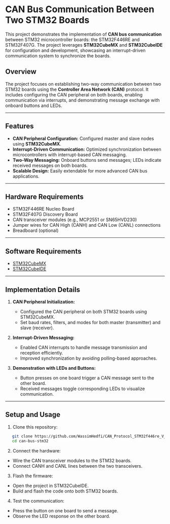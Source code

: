 # CAN Bus Communication Between Two STM32 Boards

This project demonstrates the implementation of **CAN bus communication** between STM32 microcontroller boards: the STM32F446RE and STM32F407G. The project leverages **STM32CubeMX** and **STM32CubeIDE** for configuration and development, showcasing an interrupt-driven communication system to synchronize the boards.

## Overview
The project focuses on establishing two-way communication between two STM32 boards using the **Controller Area Network (CAN)** protocol. It includes configuring the CAN peripheral on both boards, enabling communication via interrupts, and demonstrating message exchange with onboard buttons and LEDs.

---

## Features
- **CAN Peripheral Configuration:** Configured master and slave nodes using **STM32CubeMX**.
- **Interrupt-Driven Communication:** Optimized synchronization between microcontrollers with interrupt-based CAN messaging.
- **Two-Way Messaging:** Onboard buttons send messages; LEDs indicate received messages on both boards.
- **Scalable Design:** Easily extendable for more advanced CAN bus applications.

---

## Hardware Requirements
- STM32F446RE Nucleo Board
- STM32F407G Discovery Board
- CAN transceiver modules (e.g., MCP2551 or SN65HVD230)
- Jumper wires for CAN High (CANH) and CAN Low (CANL) connections
- Breadboard (optional)

---

## Software Requirements
- [STM32CubeMX](https://www.st.com/en/development-tools/stm32cubemx.html)
- [STM32CubeIDE](https://www.st.com/en/development-tools/stm32cubeide.html)

---

## Implementation Details

1. **CAN Peripheral Initialization:**
   - Configured the CAN peripheral on both STM32 boards using STM32CubeMX.
   - Set baud rates, filters, and modes for both master (transmitter) and slave (receiver).

2. **Interrupt-Driven Messaging:**
   - Enabled CAN interrupts to handle message transmission and reception efficiently.
   - Improved synchronization by avoiding polling-based approaches.

3. **Demonstration with LEDs and Buttons:**
   - Button presses on one board trigger a CAN message sent to the other board.
   - Received messages toggle corresponding LEDs to visualize communication.

---

## Setup and Usage

1. Clone this repository:
```bash
   git clone https://github.com/WassimHedfi/CAN_Protocol_STM32f446re_V_STM32f407G
   cd can-bus-stm32
```

2. Connect the hardware:
  * Wire the CAN transceiver modules to the STM32 boards.
  * Connect CANH and CANL lines between the two transceivers.
3. Flash the firmware:
  * Open the project in STM32CubeIDE.
  * Build and flash the code onto both STM32 boards.

4. Test the communication:
  * Press the button on one board to send a message.
  * Observe the LED response on the other board.
